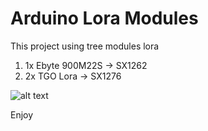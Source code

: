 # Arduino Lora Modules

This project using tree modules lora
1. 1x Ebyte 900M22S -> SX1262
2. 2x TGO Lora      -> SX1276

![alt text](https://github.com/geovaneferreira/platformio-pocs/blob/main/POC04-Lora/connections_img.png)

Enjoy

